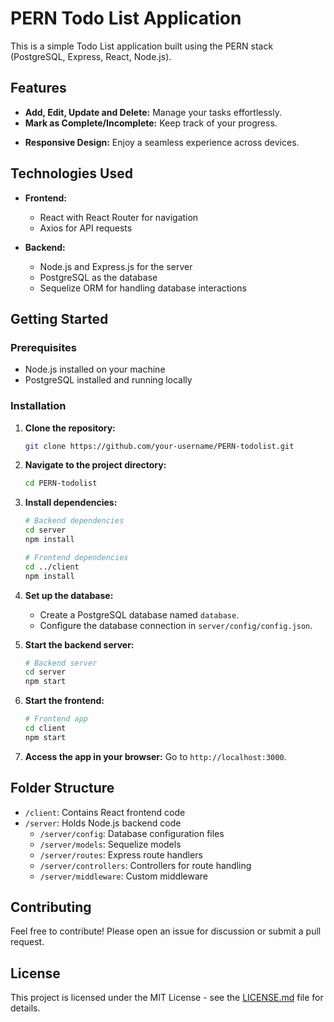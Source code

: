 # PERN Todo List Application

This is a simple Todo List application built using the PERN stack (PostgreSQL, Express, React, Node.js).

## Features

- **Add, Edit, Update and Delete:** Manage your tasks effortlessly.
- **Mark as Complete/Incomplete:** Keep track of your progress.
<!-- - **Filter Tasks:** Easily sort tasks by their completion status. -->
- **Responsive Design:** Enjoy a seamless experience across devices.

## Technologies Used

- **Frontend:**
  - React with React Router for navigation
  - Axios for API requests
  <!-- - Bootstrap for a sleek UI -->

- **Backend:**
  - Node.js and Express.js for the server
  - PostgreSQL as the database
  - Sequelize ORM for handling database interactions

## Getting Started

### Prerequisites

- Node.js installed on your machine
- PostgreSQL installed and running locally

### Installation

1. **Clone the repository:**

    ```bash
    git clone https://github.com/your-username/PERN-todolist.git
    ```

2. **Navigate to the project directory:**

    ```bash
    cd PERN-todolist
    ```

3. **Install dependencies:**

    ```bash
    # Backend dependencies
    cd server
    npm install

    # Frontend dependencies
    cd ../client
    npm install
    ```

4. **Set up the database:**

    - Create a PostgreSQL database named `database`.
    - Configure the database connection in `server/config/config.json`.

5. **Start the backend server:**

    ```bash
    # Backend server
    cd server
    npm start
    ```

6. **Start the frontend:**

    ```bash
    # Frontend app
    cd client
    npm start
    ```

7. **Access the app in your browser:** Go to `http://localhost:3000`.

## Folder Structure

- `/client`: Contains React frontend code
- `/server`: Holds Node.js backend code
  - `/server/config`: Database configuration files
  - `/server/models`: Sequelize models
  - `/server/routes`: Express route handlers
  - `/server/controllers`: Controllers for route handling
  - `/server/middleware`: Custom middleware

## Contributing

Feel free to contribute! Please open an issue for discussion or submit a pull request.

## License

This project is licensed under the MIT License - see the [LICENSE.md](LICENSE.md) file for details.
